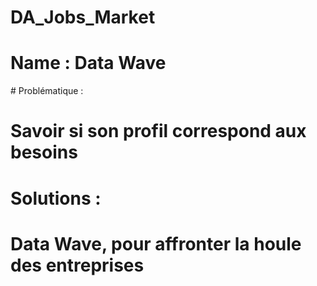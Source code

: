 # DA_Jobs_Market
# Name : Data Wave 
# Problématique : 
# Savoir si son profil correspond aux besoins

# Solutions : 
# Data Wave, pour affronter la houle des entreprises 
